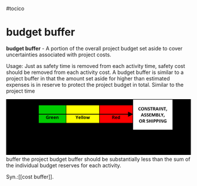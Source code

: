#tocico

# budget buffer

<b>budget buffer</b> -  A portion of the overall project budget set aside to cover uncertainties associated with project costs.



Usage:  Just as safety time is removed from each activity time, safety cost should be removed from each activity cost.  A budget buffer is similar to a project buffer in that the amount set aside for higher than estimated expenses is in reserve to protect the project budget in total.  Similar to the project time 


<img src="./tocico_dictionary_2nd_editio-11_2.png"/>
buffer the project budget buffer should be substantially less than the sum of the individual budget reserves for each activity.
  

Syn.:[[cost buffer]].



